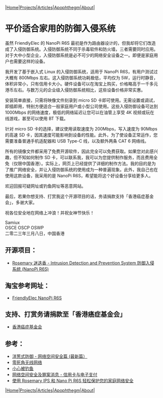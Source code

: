 |[Home](/README.md)|[Projects](/projects.md)|[Articles](/articles.md)|[Apophthegm](/apophthegm.md)|[About](/about.md)|

# 平价适合家用的防御入侵系统

虽然 FriendlyElec 的 NanoPi R6S 最初是作为路由器设计的，但我却将它们改造成了入侵防御系统。入侵防御系统不同于杀毒软件和防火墙，三者需要同时应用。对于大中小型企业，入侵防御系统是必不可少的网络安全设备之一。即便是家庭用户也需要这样的设备。  

我开发了基于嵌入式 Linux 的入侵防御系统，适用于 NanoPi R6S，有用户测试过大概有 800Mbps 左右。这入侵防御系统功耗极低，平均仅为 5W，运行时静音，体积非常小，只有信用卡大小。硬件设备可以在淘宝上购买，价格略高于一千多元港币左右。与数万元的企业级入侵防御系统相比，这些设备价格非常实惠。  

安装简单直接，只需将映像文件刻录到 micro SD 卡即可使用。无需设置或调试，即插即用，特别方便适合一般家庭用户或小型公司使用。这些入侵防御设备可达到 1000Mbps 的网络速度，极低的网络延迟让您可以在油管上享受 4K 视频或玩在线游戏，甚至可以使用 BT 下载。  

针对 micro SD 卡的选择，建议使用读取速度为 200Mbps，写入速度为 90Mbps 的高速 SD 卡，因其速度可能影响到设备的性能。此外，为了使设备正常运作，您需要准备普通手机适配器和 USB Type-C 线，以及额外两条 CAT 6 网络线。  

所有的镜像文件都采用了免费开源软件，因此完全可以免费获取。如果您对此感兴趣，但不知如何制作 SD 卡，可以联系我，我可以为您提供制作服务，而且费用全免（仅限中国香港）。实际上，网页上已经提供了详细的制作方法。我的目的是为了推广网络安全，并让入侵防御系统的使用成为一种普遍现象。此外，我自己也在使用这款设备，我采用的是 NanoPi R6S，希望能将这个好设备分享给更多人。  

欢迎回报可疑网址或钓鱼网址等恶意网站。  

最后，若果你想支持、打赏我这个开源项目的话，务请捐款支持「香港癌症基金会」，多谢大家。

祝各位安全地在网络上冲浪！并祝女神节快乐！  

Samiux  
OSCE  OSCP  OSWP   
二零二三年三月八日，中国香港    

## 开源项目：

- [Rosemary 迷迭香 - Intrusion Detection and Prevention System 防御入侵系统 (NanoPi R6S)](/rosemary.md)  

## 淘宝参考网址：

- [FriendlyElec NanoPi R6S](https://m.tb.cn/h.UpplqOd?tk=T2SLdRuyGZJ)  

## 支持、打赏务请捐款至「香港癌症基金会」

- [香港癌症基金会](https://www.cancer-fund.org)  

## 参考：

- [洋葱式防御 - 网络空间安全篇 (最新篇）](/onion-defense_3.md)  
- [零死角无线网络](/mesh.md)  
- [小心被钓鱼](/phishing.md)  
- [网络空间安全及罪案消息 - 信用卡与电子支付](/e-pay.md)  
- [使用 Rosemary IPS 和 Nano Pi R6S 轻松保护您的家庭网络安全](/rosemary_ips.md)  

|[Home](/README.md)|[Projects](/projects.md)|[Articles](/articles.md)|[Apophthegm](/apophthegm.md)|[About](/about.md)|

